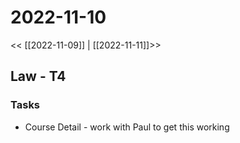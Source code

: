 # 2022-11-10
<< [[2022-11-09]] | [[2022-11-11]]>>

## Law - T4

### Tasks
- Course Detail - work with Paul to get this working




